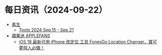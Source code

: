 ﻿# 每日资讯（2024-09-22）

- [素生](http://z.arlmy.me/atom.xml)
  - [Toots 2024 Sep.15 - Sep.21](http://z.arlmy.me/posts/MastodonArchives/2024/MastodonTootsArchives_20240921/)
- [蘋果迷 APPLEFANS](https://applefans.today/feed/)
  - [iOS 18 最新可用 iPhone 改定位 工具 FonesGo Location Changer，寶可夢飛人必備！](https://applefans.today/2024-09-pokemon-go-spoofer-with-gps-joystick/)
